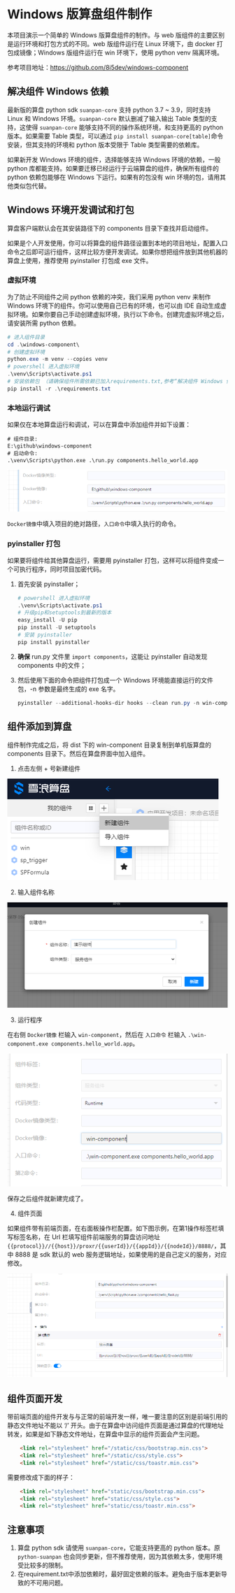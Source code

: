 # Windows 版算盘组件制作

本项目演示一个简单的 Windows 版算盘组件的制作。与 web 版组件的主要区别是运行环境和打包方式的不同。web 版组件运行在 Linux 环境下，由 docker 打包成镜像；Windows 版组件运行在 win 环境下，使用 python venv 隔离环境。

参考项目地址：https://github.com/8i5dev/windows-component

## 解决组件 Windows 依赖

最新版的算盘 python sdk `suanpan-core` 支持 python 3.7 ~ 3.9，同时支持 Linux 和 Windows 环境。`suanpan-core` 默认删减了输入输出 Table 类型的支持，这使得 `suanpan-core` 能够支持不同的操作系统环境，和支持更高的 python 版本。如果需要 Table 类型，可以通过 `pip install suanpan-core[table]`命令安装，但其支持的环境和 python 版本受限于 Table 类型需要的依赖库。

如果新开发 Windows 环境的组件，选择能够支持 Windows 环境的依赖，一般 python 库都能支持。如果要迁移已经运行于云端算盘的组件，确保所有组件的 python 依赖包能够在 Windows 下运行。如果有的包没有 win 环境的包，请用其他类似包代替。

## Windows 环境开发调试和打包

算盘客户端默认会在其安装路径下的 components 目录下查找并启动组件。

如果是个人开发使用，你可以将算盘的组件路径设置到本地的项目地址，配置入口命令之后即可运行组件，这样比较方便开发调试。如果你想把组件放到其他机器的算盘上使用，推荐使用 pyinstaller 打包成 exe 文件。

### 虚拟环境

为了防止不同组件之间 python 依赖的冲突，我们采用 python venv 来制作 Windows 环境下的组件。你可以使用自己已有的环境，也可以由 IDE 自动生成虚拟环境。如果你要自己手动创建虚拟环境，执行以下命令。创建完虚拟环境之后，请安装所需 python 依赖。

```powershell
# 进入组件目录
cd .\windows-component\
# 创建虚拟环境
python.exe -m venv --copies venv
# powershell 进入虚拟环境
.\venv\Scripts\activate.ps1
# 安装依赖包 （请确保组件所需依赖已加入requirements.txt,参考“解决组件 Windows 依赖”）
pip install -r .\requirements.txt
```

### 本地运行调试

如果仅在本地算盘运行和调试，可以在算盘中添加组件并如下设置：

```shell
# 组件目录:
E:\github\windows-component
# 启动命令:
.\venv\Scripts\python.exe .\run.py components.hello_world.app
```

![component-venv](./doc/venv.png)

`Docker镜像`中填入项目的绝对路径，`入口命令`中填入执行的命令。

### pyinstaller 打包

如果要将组件给其他算盘运行，需要用 pyinstaller 打包，这样可以将组件变成一个可执行程序，同时项目加密代码。

1. 首先安装 pyinstaller；
   
   ```powershell
   # powershell 进入虚拟环境
   .\venv\Scripts\activate.ps1
   # 升级pip和setuptools到最新的版本
   easy_install -U pip
   pip install -U setuptools
   # 安装 pyinstaller
   pip install pyinstaller
   ```

2. **确保** run.py 文件里 `import components`，这能让 pyinstaller 自动发现 components 中的文件；

3. 然后使用下面的命令把组件打包成一个 Windows 环境能直接运行的文件包，-n 参数是最终生成的 exe 名字。
   
   ```powershell
   pyinstaller --additional-hooks-dir hooks --clean run.py -n win-component
   ```

## 组件添加到算盘

组件制作完成之后，将 dist 下的 win-component 目录复制到单机版算盘的 components 目录下。然后在算盘界面中加入组件。

1. 点击左侧 + 号新建组件

![add](./doc/add.png)

2. 输入组件名称

![name](./doc/name.png)

3. 运行程序

在右侧 `Docker镜像` 栏输入 `win-component`，然后在 `入口命令` 栏输入 `.\win-component.exe components.hello_world.app`。

![path](./doc/path.png)

保存之后组件就新建完成了。

4. 组件页面

如果组件带有前端页面，在右面板操作栏配置。如下图示例，在第1操作标签栏填写标签名称，在 Url 栏填写组件前端服务的算盘访问地址 `{{protocol}}//{{host}}/proxr/{{userId}}/{{appId}}/{{nodeId}}/8888/`，其中 8888 是 sdk 默认的 web 服务逻辑地址，如果使用的是自己定义的服务，对应修改。

![web](./doc/web.png)

## 组件页面开发

带前端页面的组件开发与与正常的前端开发一样，唯一要注意的区别是前端引用的静态文件地址不能以 ‘/’ 开头。由于在算盘中访问组件页面是通过算盘的代理地址转发，如果是如下静态文件地址，在算盘中显示的组件页面会产生问题。

```html
    <link rel="stylesheet" href="/static/css/bootstrap.min.css">
    <link rel="stylesheet" href="/static/css/style.css">
    <link rel="stylesheet" href="/static/css/toastr.min.css">
```

需要修改成下面的样子：

```html
    <link rel="stylesheet" href="static/css/bootstrap.min.css">
    <link rel="stylesheet" href="static/css/style.css">
    <link rel="stylesheet" href="static/css/toastr.min.css">
```

## 注意事项

1. 算盘 python sdk 请使用 `suanpan-core`，它能支持更高的 python 版本。原`python-suanpan` 也会同步更新，但不推荐使用，因为其依赖太多，使用环境受比较多的限制。
2. 在requirement.txt中添加依赖时，最好固定依赖的版本。避免由于版本更新导致的不可用问题。
